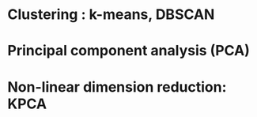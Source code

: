 # Clustering : k-means, DBSCAN

# Principal component analysis (PCA)

# Non-linear dimension reduction: KPCA
